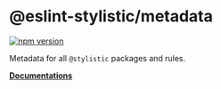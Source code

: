 # @eslint-stylistic/metadata

[![npm version](https://img.shields.io/npm/v/@eslint-stylistic/metadata?style=flat&colorA=080f12&colorB=34b2ae)](https://npmjs.com/package/@eslint-stylistic/metadata)

Metadata for all `@stylistic` packages and rules.

[**Documentations**](https://eslint.style/guide/migration#packages-metadata)
